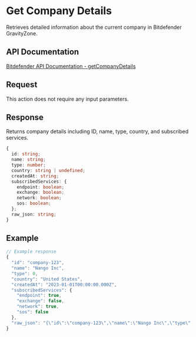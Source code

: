 # Get Company Details

Retrieves detailed information about the current company in Bitdefender GravityZone.

## API Documentation

[Bitdefender API Documentation - getCompanyDetails](https://www.bitdefender.com/business/support/en/77209-126239-getcompanydetails.html)

## Request

This action does not require any input parameters.

## Response

Returns company details including ID, name, type, country, and subscribed services.

```typescript
{
  id: string;
  name: string;
  type: number;
  country: string | undefined;
  createdAt: string;
  subscribedServices: {
    endpoint: boolean;
    exchange: boolean;
    network: boolean;
    sos: boolean;
  };
  raw_json: string;
}
```

## Example

```typescript
// Example response
{
  "id": "company-123",
  "name": "Nango Inc",
  "type": 0,
  "country": "United States",
  "createdAt": "2023-01-01T00:00:00.000Z",
  "subscribedServices": {
    "endpoint": true,
    "exchange": false,
    "network": true,
    "sos": false
  },
  "raw_json": "{\"id\":\"company-123\",\"name\":\"Nango Inc\",\"type\":0,\"country\":\"United States\",\"subscribedServices\":{\"endpoint\":true,\"exchange\":false,\"network\":true,\"sos\":false}}"
}
```
